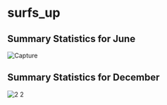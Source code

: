 # surfs_up


## Summary Statistics for June
![Capture](https://user-images.githubusercontent.com/58860105/137639413-ec562c43-5bfe-4f92-b7ba-68af770fe218.PNG)






## Summary Statistics for December
![2 2](https://user-images.githubusercontent.com/58860105/137639657-33ab5b9c-a8c2-4135-9abd-639b2d0b9cc7.PNG)
